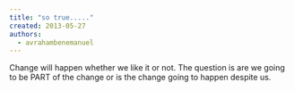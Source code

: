```yaml
---
title: "so true....."
created: 2013-05-27
authors: 
  - avrahambenemanuel
---
```


Change will happen whether we like it or not. The question is are we going to be PART of the change or is the change going to happen despite us.
